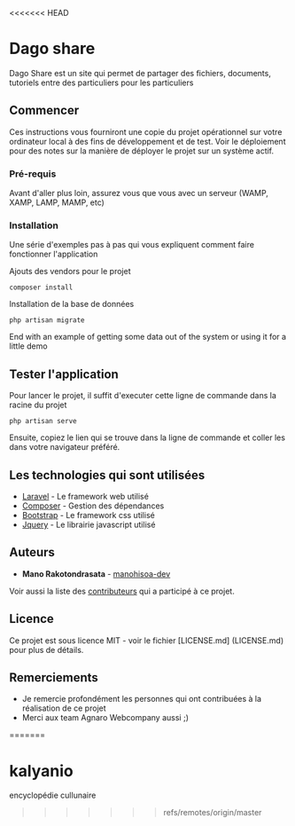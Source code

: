 <<<<<<< HEAD
# Dago share

Dago Share est un site qui permet de partager des fichiers, documents, tutoriels entre des particuliers pour les particuliers

## Commencer

Ces instructions vous fourniront une copie du projet opérationnel sur votre ordinateur local à des fins de développement et de test. Voir le déploiement pour des notes sur la manière de déployer le projet sur un système actif.

### Pré-requis

Avant d'aller plus loin, assurez vous que vous avec un serveur (WAMP, XAMP, LAMP, MAMP, etc)


### Installation

Une série d'exemples pas à pas qui vous expliquent comment faire fonctionner l'application

Ajouts des vendors pour le projet

```
composer install
```

Installation de la base de données

```
php artisan migrate
```

End with an example of getting some data out of the system or using it for a little demo

## Tester l'application

Pour lancer le projet, il suffit d'executer cette ligne de commande dans la racine du projet

```
php artisan serve
```

Ensuite, copiez le lien qui se trouve dans la ligne de commande et coller les dans votre navigateur préféré.

## Les technologies qui sont utilisées

* [Laravel](https://laravel.com/) - Le framework web utilisé
* [Composer](https://getcomposer.org/) - Gestion des dépendances
* [Bootstrap](https://getbootstrap.com/) - Le framework css utilisé
* [Jquery](https://jquery.com/) - Le librairie javascript utilisé


## Auteurs

* **Mano Rakotondrasata** - [manohisoa-dev](https://github.com/manohisoa-dev/)

Voir aussi la liste des [contributeurs](https://github.com/manohisoa-dev/dagoshare/graphs/contributors) qui a participé à ce projet.

## Licence

Ce projet est sous licence MIT - voir le fichier [LICENSE.md] (LICENSE.md) pour plus de détails.

## Remerciements

* Je remercie profondément les personnes qui ont contribuées à la réalisation de ce projet
* Merci aux team Agnaro Webcompany aussi ;)

=======
# kalyanio
encyclopédie cullunaire 
>>>>>>> refs/remotes/origin/master
